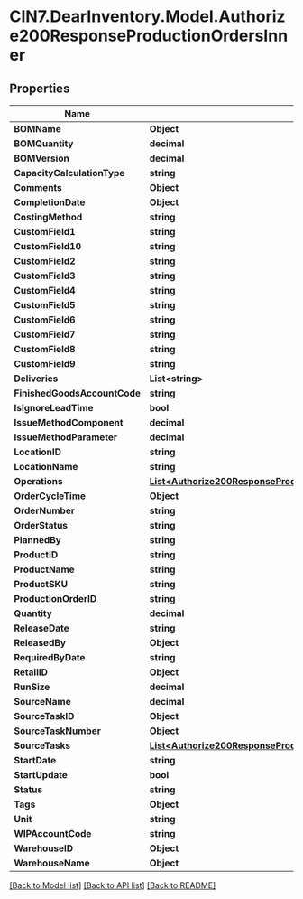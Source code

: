 # CIN7.DearInventory.Model.Authorize200ResponseProductionOrdersInner

## Properties

| Name                         | Type                                                                                                                                      | Description | Notes      |
| ---------------------------- | ----------------------------------------------------------------------------------------------------------------------------------------- | ----------- | ---------- |
| **BOMName**                  | **Object**                                                                                                                                |             | [optional] |
| **BOMQuantity**              | **decimal**                                                                                                                               |             | [optional] |
| **BOMVersion**               | **decimal**                                                                                                                               |             | [optional] |
| **CapacityCalculationType**  | **string**                                                                                                                                |             | [optional] |
| **Comments**                 | **Object**                                                                                                                                |             | [optional] |
| **CompletionDate**           | **Object**                                                                                                                                |             | [optional] |
| **CostingMethod**            | **string**                                                                                                                                |             | [optional] |
| **CustomField1**             | **string**                                                                                                                                |             | [optional] |
| **CustomField10**            | **string**                                                                                                                                |             | [optional] |
| **CustomField2**             | **string**                                                                                                                                |             | [optional] |
| **CustomField3**             | **string**                                                                                                                                |             | [optional] |
| **CustomField4**             | **string**                                                                                                                                |             | [optional] |
| **CustomField5**             | **string**                                                                                                                                |             | [optional] |
| **CustomField6**             | **string**                                                                                                                                |             | [optional] |
| **CustomField7**             | **string**                                                                                                                                |             | [optional] |
| **CustomField8**             | **string**                                                                                                                                |             | [optional] |
| **CustomField9**             | **string**                                                                                                                                |             | [optional] |
| **Deliveries**               | **List&lt;string&gt;**                                                                                                                    |             | [optional] |
| **FinishedGoodsAccountCode** | **string**                                                                                                                                |             | [optional] |
| **IsIgnoreLeadTime**         | **bool**                                                                                                                                  |             | [optional] |
| **IssueMethodComponent**     | **decimal**                                                                                                                               |             | [optional] |
| **IssueMethodParameter**     | **decimal**                                                                                                                               |             | [optional] |
| **LocationID**               | **string**                                                                                                                                |             | [optional] |
| **LocationName**             | **string**                                                                                                                                |             | [optional] |
| **Operations**               | [**List&lt;Authorize200ResponseProductionOrdersInnerOperationsInner&gt;**](Authorize200ResponseProductionOrdersInnerOperationsInner.md)   |             | [optional] |
| **OrderCycleTime**           | **Object**                                                                                                                                |             | [optional] |
| **OrderNumber**              | **string**                                                                                                                                |             | [optional] |
| **OrderStatus**              | **string**                                                                                                                                |             | [optional] |
| **PlannedBy**                | **string**                                                                                                                                |             | [optional] |
| **ProductID**                | **string**                                                                                                                                |             | [optional] |
| **ProductName**              | **string**                                                                                                                                |             | [optional] |
| **ProductSKU**               | **string**                                                                                                                                |             | [optional] |
| **ProductionOrderID**        | **string**                                                                                                                                |             | [optional] |
| **Quantity**                 | **decimal**                                                                                                                               |             | [optional] |
| **ReleaseDate**              | **string**                                                                                                                                |             | [optional] |
| **ReleasedBy**               | **Object**                                                                                                                                |             | [optional] |
| **RequiredByDate**           | **string**                                                                                                                                |             | [optional] |
| **RetailID**                 | **Object**                                                                                                                                |             | [optional] |
| **RunSize**                  | **decimal**                                                                                                                               |             | [optional] |
| **SourceName**               | **decimal**                                                                                                                               |             | [optional] |
| **SourceTaskID**             | **Object**                                                                                                                                |             | [optional] |
| **SourceTaskNumber**         | **Object**                                                                                                                                |             | [optional] |
| **SourceTasks**              | [**List&lt;Authorize200ResponseProductionOrdersInnerSourceTasksInner&gt;**](Authorize200ResponseProductionOrdersInnerSourceTasksInner.md) |             | [optional] |
| **StartDate**                | **string**                                                                                                                                |             | [optional] |
| **StartUpdate**              | **bool**                                                                                                                                  |             | [optional] |
| **Status**                   | **string**                                                                                                                                |             | [optional] |
| **Tags**                     | **Object**                                                                                                                                |             | [optional] |
| **Unit**                     | **string**                                                                                                                                |             | [optional] |
| **WIPAccountCode**           | **string**                                                                                                                                |             | [optional] |
| **WarehouseID**              | **Object**                                                                                                                                |             | [optional] |
| **WarehouseName**            | **Object**                                                                                                                                |             | [optional] |

[[Back to Model list]](../README.md#documentation-for-models) [[Back to API list]](../README.md#documentation-for-api-endpoints) [[Back to README]](../README.md)
